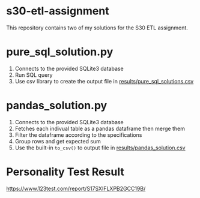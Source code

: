 # s30-etl-assignment
This repository contains two of my solutions for the S30 ETL assignment.
# pure_sql_solution.py
1. Connects to the provided SQLite3 database
1. Run SQL query
1. Use csv library to create the output file in [results/pure_sql_solutions.csv](https://github.com/jairusg18/s30-etl-assignment/blob/main/results/pure_sql_solution.csv)
# pandas_solution.py
1. Connects to the provided SQLite3 database
1. Fetches each indivual table as a pandas dataframe then merge them
1. Filter the dataframe according to the specifications
1. Group rows and get expected sum
1. Use the built-in `to_csv()` to output file in [results/pandas_solution.csv](https://github.com/jairusg18/s30-etl-assignment/blob/main/results/pandas_solution.csv)

# Personality Test Result
https://www.123test.com/report/S17SXIFLXPB2GCC19B/
